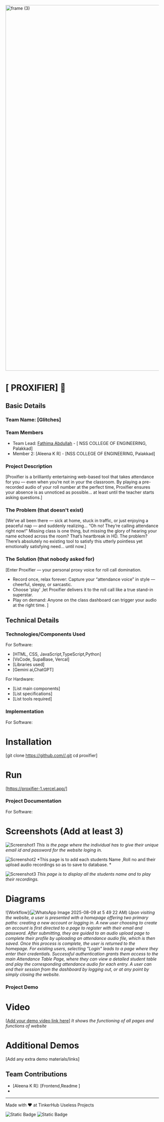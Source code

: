 <img width="3188" height="1202" alt="frame (3)" src="https://github.com/user-attachments/assets/517ad8e9-ad22-457d-9538-a9e62d137cd7" />


# [ PROXIFIER] 🎯


## Basic Details
### Team Name: [Glitches]


### Team Members
- Team Lead: [Fathima Abdullah] - [ NSS COLLEGE OF ENGINEERING, Palakkad]
- Member 2: [Aleena K R] - [NSS COLLEGE OF ENGINEERING, Palakkad]


### Project Description
[Proxifier is a brilliantly entertaining web-based tool that takes attendance for you — even when you’re not in your the classroom. By playing a pre-recorded audio of your roll number at the perfect time, Proxifier ensures your absence is as unnoticed as possible… at least until the teacher starts asking questions.]

### The Problem (that doesn't exist)
[We’ve all been there — sick at home, stuck in traffic, or just enjoying a peaceful nap — and suddenly realizing…
“Oh no! They’re calling attendance right now!”
Missing class is one thing, but missing the glory of hearing your name echoed across the room? That’s heartbreak in HD. The problem? There’s absolutely no existing tool to satisfy this utterly pointless yet emotionally satisfying need… until now.]

### The Solution (that nobody asked for)
[Enter Proxifier — your personal proxy voice for roll call domination.
- Record once, relax forever: Capture your “attendance voice” in style — cheerful, sleepy, or sarcastic.
- Choose 'play' ,let Proxifier delivers it to the roll call like a true stand-in superstar.
- Play on demand: Anyone on the class dashboard can trigger your audio at the right time.
]

## Technical Details
### Technologies/Components Used
For Software:
- [HTML, CSS, JavaScript,TypeScript,Python]
- [VsCode, SupaBase, Vercal]
- [Libraries used]
- [Gemini ai,ChatGPT]

For Hardware:
- [List main components]
- [List specifications]
- [List tools required]

### Implementation
For Software:
# Installation
[git clone https://github.com//.git
cd proxifier]

# Run
[https://proxifier-1.vercel.app/]

### Project Documentation
For Software:

# Screenshots (Add at least 3)
![Screenshot1](<img width="1909" height="856" alt="Screenshot 2025-08-09 053413" src="https://github.com/user-attachments/assets/b2a6087d-514e-4367-b4c2-2169eda49014" />)
*This is the page where the individual has to give their unique email id and password for the website loging in.*

![Screenshot2](<img width="1919" height="870" alt="Screenshot 2025-08-09 054202" src="https://github.com/user-attachments/assets/30c7fe0d-41db-43cd-8425-76beac9701c7" />)
*This page is to add each students Name ,Roll no and their upload audio recordings so as to save to database.
*

![Screenshot3](<img width="1887" height="865" alt="Screenshot 2025-08-09 053439" src="https://github.com/user-attachments/assets/ff7b9f28-6f24-4ee4-813f-619a2d226420" />)
*This page is to display all the students name and to play their recordings.*

# Diagrams
![Workflow](![WhatsApp Image 2025-08-09 at 5 49 22 AM](https://github.com/user-attachments/assets/6c0daffd-2b2f-417b-978a-e9ea436e06ee))
*Upon visiting the website, a user is presented with a homepage offering two primary paths: 
creating a new account or logging in. A new user choosing to create an account is first directed to a page to register with their email and password.
After submitting, they are guided to an audio upload page to complete their profile by uploading an attendance audio file, which is then saved. 
Once this process is complete, the user is returned to the homepage. For existing users, selecting "Login" leads to a page where they enter their credentials. 
Successful authentication grants them access to the main Attendance Table Page, where they can view a detailed student table and play the corresponding attendance 
audio for each entry. A user can end their session from the dashboard by logging out, or at any point by simply closing the website.*


### Project Demo
# Video
[[Add your demo video link here](https://drive.google.com/file/d/1igqsg3SD73YiqLzCD6Q2sl497MOARVv3/view?usp=drive_link)]
*It shows the functioning of all pages and functions of website*

# Additional Demos
[Add any extra demo materials/links]

## Team Contributions
- [Aleena K R]: [Frontend,Readme ]
- [Fathima Abdullah]: [Backend,Database]


---
Made with ❤️ at TinkerHub Useless Projects 

![Static Badge](https://img.shields.io/badge/TinkerHub-24?color=%23000000&link=https%3A%2F%2Fwww.tinkerhub.org%2F)
![Static Badge](https://img.shields.io/badge/UselessProjects--25-25?link=https%3A%2F%2Fwww.tinkerhub.org%2Fevents%2FQ2Q1TQKX6Q%2FUseless%2520Projects)



